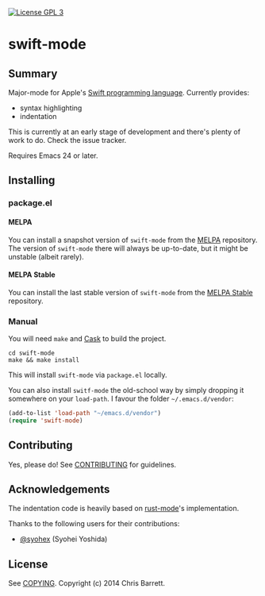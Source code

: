 [![License GPL 3][badge-license]][copying]

# swift-mode

## Summary

Major-mode for Apple's [Swift programming language][swift]. Currently provides:

- syntax highlighting
- indentation

This is currently at an early stage of development and there's plenty of work to
do. Check the issue tracker.

Requires Emacs 24 or later.

## Installing

### package.el

#### MELPA

You can install a snapshot version of `swift-mode` from the
[MELPA][] repository. The version of
`swift-mode` there will always be up-to-date, but it might be unstable
(albeit rarely).

#### MELPA Stable

You can install the last stable version of `swift-mode` from the
[MELPA Stable][] repository.

### Manual

You will need `make` and [Cask][] to
build the project.

```
cd swift-mode
make && make install
```

This will install `swift-mode` via `package.el` locally.

You can also install `switf-mode` the old-school way by simply dropping it
somewhere on your `load-path`. I favour the
folder `~/.emacs.d/vendor`:

```el
(add-to-list 'load-path "~/emacs.d/vendor")
(require 'swift-mode)
```

## Contributing

Yes, please do! See [CONTRIBUTING][] for guidelines.

## Acknowledgements

The indentation code is heavily based on [rust-mode][]'s
implementation.

Thanks to the following users for their contributions:

- [@syohex](https://github.com/syohex) (Syohei Yoshida)

## License

See [COPYING][]. Copyright (c) 2014 Chris Barrett.

[badge-license]: https://img.shields.io/badge/license-GPL_3-green.svg
[COPYING]: https://github.com/chrisbarrett/swift-mode/blob/master/COPYING
[CONTRIBUTING]: https://github.com/chrisbarrett/swift-mode/blob/master/CONTRIBUTING.md
[swift]: https://developer.apple.com/swift/
[cask]: https://github.com/cask/cask
[rust-mode]: https://github.com/mozilla/rust/tree/master/src/etc/emacs
[melpa]: http://melpa.milkbox.net
[melpa stable]: http://melpa-stable.milkbox.net
